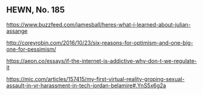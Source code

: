 ## HEWN, No. 185

https://www.buzzfeed.com/jamesball/heres-what-i-learned-about-julian-assange

http://coreyrobin.com/2016/10/23/six-reasons-for-optimism-and-one-big-one-for-pessimism/

https://aeon.co/essays/if-the-internet-is-addictive-why-don-t-we-regulate-it

https://mic.com/articles/157415/my-first-virtual-reality-groping-sexual-assault-in-vr-harassment-in-tech-jordan-belamire#.YnS5x6g2a

